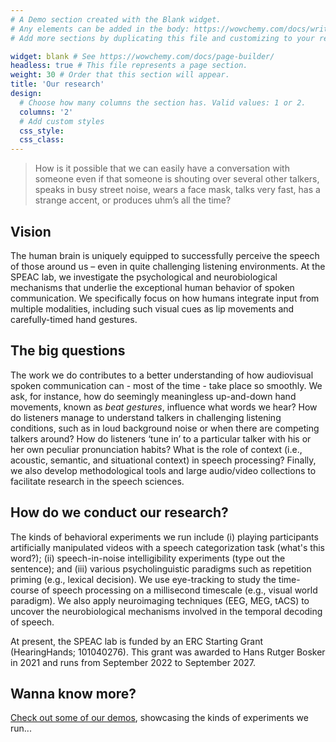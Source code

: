 ```yaml
---
# A Demo section created with the Blank widget.
# Any elements can be added in the body: https://wowchemy.com/docs/writing-markdown-latex/
# Add more sections by duplicating this file and customizing to your requirements.

widget: blank # See https://wowchemy.com/docs/page-builder/
headless: true # This file represents a page section.
weight: 30 # Order that this section will appear.
title: 'Our research'
design:
  # Choose how many columns the section has. Valid values: 1 or 2.
  columns: '2'
  # Add custom styles
  css_style:
  css_class:
---
```


> How is it possible that we can easily have a conversation with someone even if that someone is shouting over several other talkers, speaks in busy street noise, wears a face mask, talks very fast, has a strange accent, or produces uhm’s all the time?

## Vision

The human brain is uniquely equipped to successfully perceive the speech of those around us – even in quite challenging listening environments. At the SPEAC lab, we investigate the psychological and neurobiological mechanisms that underlie the exceptional human behavior of spoken communication. We specifically focus on how humans integrate input from multiple modalities, including such visual cues as lip movements and carefully-timed hand gestures.

## The big questions

The work we do contributes to a better understanding of how audiovisual spoken communication can - most of the time - take place so smoothly. We ask, for instance, how do seemingly meaningless up-and-down hand movements, known as *beat gestures*, influence what words we hear? How do listeners manage to understand talkers in challenging listening conditions, such as in loud background noise or when there are competing talkers around? How do listeners ‘tune in’ to a particular talker with his or her own peculiar pronunciation habits? What is the role of context (i.e., acoustic, semantic, and situational context) in speech processing? Finally, we also develop methodological tools and large audio/video collections to facilitate research in the speech sciences.

## How do we conduct our research?

The kinds of behavioral experiments we run include (i) playing participants artificially manipulated videos with a speech categorization task (what's this word?); (ii) speech-in-noise intelligibility experiments (type out the sentence); and (iii) various psycholinguistic paradigms such as repetition priming (e.g., lexical decision). We use eye-tracking to study the time-course of speech processing on a millisecond timescale (e.g., visual world paradigm). We also apply neuroimaging techniques (EEG, MEG, tACS) to uncover the neurobiological mechanisms involved in the temporal decoding of speech.

At present, the SPEAC lab is funded by an ERC Starting Grant (HearingHands; 101040276). This grant was awarded to Hans Rutger Bosker in 2021 and runs from September 2022 to September 2027.

## Wanna know more?

[Check out some of our demos](/demos/), showcasing the kinds of experiments we run...
